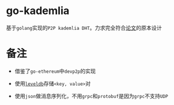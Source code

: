# go-kademlia

基于`golang`实现的`P2P kademlia DHT`。力求完全符合[论文](http://www.ic.unicamp.br/~bit/ensino/mo809_1s13/papers/P2P/Kademlia-%20A%20Peer-to-Peer%20Information%20System%20Based%20on%20the%20XOR%20Metric%20.pdf)的原本设计

# 备注

* 借鉴了`go-ethereum`中`devp2p`的实现

* 使用[`leveldb`](https://github.com/syndtr/goleveldb)存储`<key, value>`对

* 使用`json`做消息序列化，不用`grpc`和`protobuf`是因为`grpc`不支持`UDP`